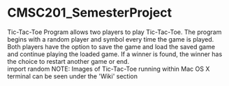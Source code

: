 # CMSC201_SemesterProject

Tic-Tac-Toe
Program allows two players to play Tic-Tac-Toe. The program begins with a random player and symbol every time the game is played. Both players have the option to save the game and load the saved game and continue playing the loaded game. If a winner is found, the winner has the choice to restart another game or end.                                                     
import random
NOTE: Images of Tic-Tac-Toe running within Mac OS X terminal can be seen under the 'Wiki' section



